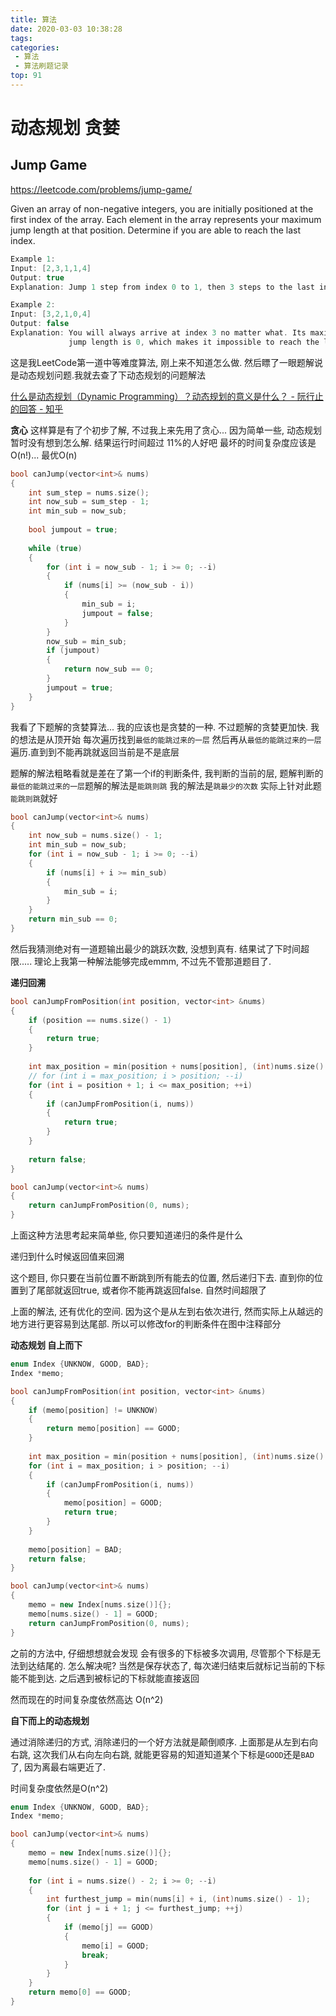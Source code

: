 ```yaml
---
title: 算法
date: 2020-03-03 10:38:28
tags:
categories:
 - 算法
 - 算法刷题记录
top: 91
---
```

# 动态规划 贪婪
## Jump Game
https://leetcode.com/problems/jump-game/

Given an array of non-negative integers, you are initially positioned at the first index of the array.
Each element in the array represents your maximum jump length at that position.
Determine if you are able to reach the last index.
```c++
Example 1:
Input: [2,3,1,1,4]
Output: true
Explanation: Jump 1 step from index 0 to 1, then 3 steps to the last index.

Example 2:
Input: [3,2,1,0,4]
Output: false
Explanation: You will always arrive at index 3 no matter what. Its maximum
             jump length is 0, which makes it impossible to reach the last index.
```
这是我LeetCode第一道中等难度算法, 刚上来不知道怎么做. 然后瞟了一眼题解说是动态规划问题.我就去查了下动态规划的问题解法

[什么是动态规划（Dynamic Programming）？动态规划的意义是什么？ - 阮行止的回答 - 知乎](https://www.zhihu.com/question/23995189/answer/613096905)

**贪心**
这样算是有了个初步了解, 不过我上来先用了贪心... 因为简单一些, 动态规划暂时没有想到怎么解.
结果运行时间超过 11%的人好吧 最坏的时间复杂度应该是O(n!)... 最优O(n)
```c++
bool canJump(vector<int>& nums)
{
    int sum_step = nums.size();
    int now_sub = sum_step - 1;
    int min_sub = now_sub;
    
    bool jumpout = true;
    
    while (true)
    {
        for (int i = now_sub - 1; i >= 0; --i)
        {
            if (nums[i] >= (now_sub - i))
            {
                min_sub = i;
                jumpout = false;
            }
        }
        now_sub = min_sub;
        if (jumpout)
        {
            return now_sub == 0;
        }
        jumpout = true;
    }
}
```
我看了下题解的贪婪算法... 我的应该也是贪婪的一种. 不过题解的贪婪更加快.
我的想法是从顶开始 每次遍历找到`最低的能跳过来的一层` 然后再从`最低的能跳过来的一层`遍历.直到到不能再跳就返回当前是不是底层

题解的解法粗略看就是差在了第一个if的判断条件, 我判断的当前的层, 题解判断的`最低的能跳过来的一层`题解的解法是`能跳则跳` 我的解法是`跳最少的次数` 实际上针对此题`能跳则跳`就好
```c++
bool canJump(vector<int>& nums)
{
    int now_sub = nums.size() - 1;
    int min_sub = now_sub;
    for (int i = now_sub - 1; i >= 0; --i)
    {
        if (nums[i] + i >= min_sub)
        {
            min_sub = i;    
        }
    }  
    return min_sub == 0;
}
```
然后我猜测绝对有一道题输出最少的跳跃次数, 没想到真有. 结果试了下时间超限.....
理论上我第一种解法能够完成emmm, 不过先不管那道题目了.

**递归回溯**
```c++
bool canJumpFromPosition(int position, vector<int> &nums)
{
    if (position == nums.size() - 1)
    {
        return true;
    }
    
    int max_position = min(position + nums[position], (int)nums.size() - 1);
    // for (int i = max_position; i > position; --i)
    for (int i = position + 1; i <= max_position; ++i)
    {
        if (canJumpFromPosition(i, nums))
        {
            return true;
        }
    }
    
    return false;
}

bool canJump(vector<int>& nums)
{
    return canJumpFromPosition(0, nums);
}
```
上面这种方法思考起来简单些, 你只要知道递归的条件是什么

递归到什么时候返回值来回溯

这个题目, 你只要在当前位置不断跳到所有能去的位置, 然后递归下去. 直到你的位置到了尾部就返回true, 或者你不能再跳返回false. 自然时间超限了

上面的解法, 还有优化的空间. 因为这个是从左到右依次进行, 然而实际上从越远的地方进行更容易到达尾部. 所以可以修改for的判断条件在图中注释部分

**动态规划 自上而下**
```c++
enum Index {UNKNOW, GOOD, BAD};
Index *memo;

bool canJumpFromPosition(int position, vector<int> &nums)
{
    if (memo[position] != UNKNOW)
    {
        return memo[position] == GOOD;
    }
    
    int max_position = min(position + nums[position], (int)nums.size() - 1);
    for (int i = max_position; i > position; --i)
    {
        if (canJumpFromPosition(i, nums))
        {
            memo[position] = GOOD;
            return true;
        }
    }
    
    memo[position] = BAD;
    return false;
}

bool canJump(vector<int>& nums)
{
    memo = new Index[nums.size()]{};
    memo[nums.size() - 1] = GOOD;
    return canJumpFromPosition(0, nums);
}
```
之前的方法中, 仔细想想就会发现 会有很多的下标被多次调用, 尽管那个下标是无法到达结尾的. 怎么解决呢? 当然是保存状态了, 每次递归结束后就标记当前的下标能不能到达. 之后遇到被标记的下标就能直接返回

然而现在的时间复杂度依然高达 O(n^2)

**自下而上的动态规划**

通过消除递归的方式, 消除递归的一个好方法就是颠倒顺序. 上面那是从左到右向右跳, 这次我们从右向左向右跳, 就能更容易的知道知道某个下标是`GOOD`还是`BAD`了, 因为离最右端更近了.

时间复杂度依然是O(n^2)
```c++
enum Index {UNKNOW, GOOD, BAD};
Index *memo;

bool canJump(vector<int>& nums)
{
    memo = new Index[nums.size()]{};
    memo[nums.size() - 1] = GOOD;
    
    for (int i = nums.size() - 2; i >= 0; --i)
    {
        int furthest_jump = min(nums[i] + i, (int)nums.size() - 1);
        for (int j = i + 1; j <= furthest_jump; ++j)
        {
            if (memo[j] == GOOD)
            {
                memo[i] = GOOD;
                break;
            }
        }
    }
    return memo[0] == GOOD;
}
```